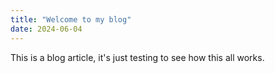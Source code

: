 ```yaml
---
title: "Welcome to my blog"
date: 2024-06-04
---
```


This is a blog article, it's just testing to see how this all works.
